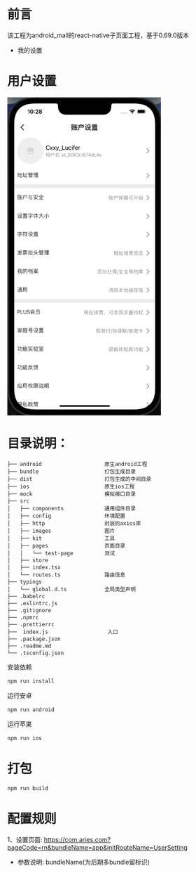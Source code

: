 # 前言
该工程为android_mall的react-native子页面工程，基于0.69.0版本
- 我的设置

# 用户设置
<img src="images/userSetting.png" title="" alt="image" width="351">

# 目录说明：
```
├── android                    原生android工程
├── bundle                     打包生成目录
├── dist                       打包生成的中间目录
├── ios                        原生ios工程
├── mock                       模拟接口目录
├── src
│   ├── components             通用组件目录
│   ├── config                 环境配置
│   ├── http                   封装的axios库
│   ├── images                 图片
│   ├── kit                    工具
│   ├── pages                  页面目录
│   │   └── test-page          测试
│   ├── store
│   ├── index.tsx
│   └── routes.ts              路由信息
├── typings
│   └── global.d.ts            全局类型声明
├── .babelrc
├── .eslintrc.js
├── .gitignore
├── .npmrc
├── .prettierrc
├──  index.js                   入口
├── .package.json
├── .readme.md
└── .tsconfig.json
```

安装依赖
```bash
npm run install
```
运行安卓
```bash
npm run android
```
运行苹果
```bash
npm run ios
```

# 打包
```bash
npm run build
```

# 配置规则
1、设置页面: https://com.aries.com?pageCode=rn&bundleName=app&initRouteName=UserSetting
- 参数说明: bundleName(为后期多bundle留标识)

